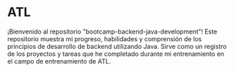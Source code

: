 # ATL  
¡Bienvenido al repositorio "bootcamp-backend-java-development"! Este repositorio muestra mi progreso, habilidades y comprensión de los principios de desarrollo de backend utilizando Java. Sirve como un registro de los proyectos y tareas que he completado durante mi entrenamiento en el campo de entrenamiento de ATL.
